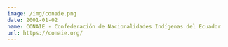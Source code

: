 ```yaml
---
image: /img/conaie.png
date: 2001-01-02
name: CONAIE - Confederación de Nacionalidades Indígenas del Ecuador
url: https://conaie.org/
---
```

